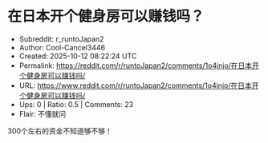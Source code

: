 # 在日本开个健身房可以赚钱吗？

- Subreddit: r_runtoJapan2
- Author: Cool-Cancel3446
- Created: 2025-10-12 08:22:24 UTC
- Permalink: https://reddit.com/r/runtoJapan2/comments/1o4jnjo/在日本开个健身房可以赚钱吗/
- URL: https://www.reddit.com/r/runtoJapan2/comments/1o4jnjo/在日本开个健身房可以赚钱吗/
- Ups: 0 | Ratio: 0.5 | Comments: 23
- Flair: 不懂就问


300个左右的资金不知道够不够！

